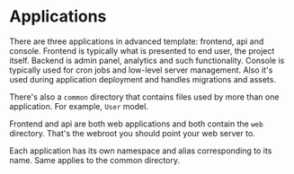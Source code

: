 Applications
============

There are three applications in advanced template: frontend, api and console. Frontend is typically what is presented
to end user, the project itself. Backend is admin panel, analytics and such functionality. Console is typically used for
cron jobs and low-level server management. Also it's used during application deployment and handles migrations and assets.

There's also a `common` directory that contains files used by more than one application. For example, `User` model.

Frontend and api are both web applications and both contain the `web` directory. That's the webroot you should point your
web server to.

Each application has its own namespace and alias corresponding to its name. Same applies to the common directory.
